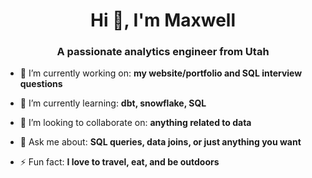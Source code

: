 <h1 align="center">Hi 👋, I'm Maxwell</h1>
<h3 align="center">A passionate analytics engineer from Utah</h3>

- 🔭 I’m currently working on: **my website/portfolio and SQL interview questions**

- 🌱 I’m currently learning: **dbt, snowflake, SQL**

- 👯 I’m looking to collaborate on: **anything related to data**

- 💬 Ask me about: **SQL queries, data joins, or just anything you want**

- ⚡ Fun fact: **I love to travel, eat, and be outdoors**
